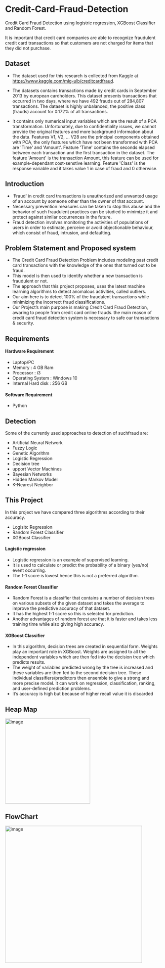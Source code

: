 # Credit-Card-Fraud-Detection
Credit Card Fraud Detection using logistric regression, XGBoost Classifier and Random Forest.

It is important that credit card companies are able to recognize fraudulent credit card transactions so that customers are not charged for items that they did not purchase.

## Dataset
- The dataset used for this research is collected from Kaggle at https://www.kaggle.com/mlg-ulb/creditcardfraud.

- The datasets contains transactions made by credit cards in September 2013 by european cardholders. This dataset presents transactions that occurred in two days, where we have 492 frauds out of 284,807 transactions. The dataset is highly unbalanced, the positive class (frauds) account for 0.172% of all transactions.

- It contains only numerical input variables which are the result of a PCA transformation. Unfortunately, due to confidentiality issues, we cannot provide the original features and more background information about the data. Features V1, V2, … V28 are the principal components obtained with PCA, the only features which have not been transformed with PCA are 'Time' and 'Amount'. Feature 'Time' contains the seconds elapsed between each transaction and the first transaction in the dataset. The feature 'Amount' is the transaction Amount, this feature can be used for example-dependant cost-senstive learning. Feature 'Class' is the response variable and it takes value 1 in case of fraud and 0 otherwise.

## Introduction

- 'Fraud' in credit card transactions is unauthorized and unwanted usage of an account by someone other than the owner of that account.
- Necessary prevention measures can be taken to stop this abuse and the behavior of such fraudulent practices can be studied to minimize it and protect against similar occurrences in the future.
- Fraud detection involves monitoring the activities of populations of users in order to estimate, perceive or avoid objectionable behaviour, which consist of fraud, intrusion, and defaulting.

## Problem Statement and Proposed system

- The Credit Card Fraud Detection Problem includes modeling past credit card transactions with the knowledge of the ones that turned out to be fraud. 
- This model is then used to identify whether a new transaction is fraudulent or not. 
- The approach that this project proposes, uses the latest machine learning algorithms to detect anomalous activities, called outliers. 
- Our aim here is to detect 100% of the fraudulent transactions while minimizing the incorrect fraud classifications.
- Our Project’s main purpose is making Credit Card Fraud Detection, awaring to people from credit card online frauds. the main reason of credit card fraud detection system is necessary to safe our transactions & security.

## Requirements

#### Hardware Requirement
- Laptop/PC
- Memory : 4 GB Ram
- Processor : i3
- Operating System : Windows 10
- Internal Hard disk : 256 GB
#### Software Requirement
- Python

## Detection

Some of the currently used approaches to detection of suchfraud are:
- Artificial Neural Network
- Fuzzy Logic
- Genetic Algorithm
- Logistic Regression
- Decision tree
- upport Vector Machines
- Bayesian Networks
- Hidden Markov Model
- K-Nearest Neighbor

## This Project

In this project we have compared three algorithms according to their accuracy.
- Logisitc Regression
- Random Forest Classifier
- XGBoost Classifier

#### Logistic regression

- Logistic regression is an example of supervised learning.
- It is used to calculate or predict the probability of a binary (yes/no) event occurring. 
- The f-1 score is lowest hence this is not a preferred algorithm.

#### Random Forest Classifier

- Random Forest is a classifier that contains a number of decision trees on various subsets of the given dataset and takes the average to improve the predictive accuracy of that dataset.
- It has the highest f-1 score so this is selected for prediction.
- Another advantages of random forest are that it is faster and takes less training time while also giving high accuracy.

#### XGBoost Classifier

- In this algorithm, decision trees are created in sequential form. Weights play an important role in XGBoost. Weights are assigned to all the independent variables which are then fed into the decision tree which predicts results. 
- The weight of variables predicted wrong by the tree is increased and these variables are then fed to the second decision tree. These individual classifiers/predictors then ensemble to give a strong and more precise model. It can work on regression, classification, ranking, and user-defined prediction problems.
- It’s accuracy is high but because of higher recall value it is discarded 

## Heap Map

<img width="275" alt="image" src="https://user-images.githubusercontent.com/103554765/223153905-0c3cd780-0c5d-444c-9142-1219e17295fb.png">

## FlowChart

<img width="443" alt="image" src="https://user-images.githubusercontent.com/103554765/223154066-914eceef-024b-43c7-aa0c-37c1bd297148.png">



